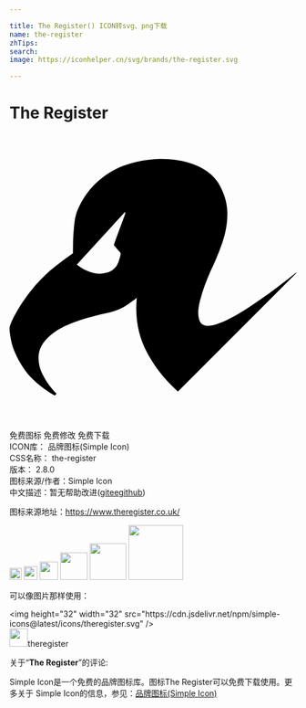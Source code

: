 ```yaml
---

title: The Register() ICON转svg、png下载
name: the-register
zhTips: 
search: 
image: https://iconhelper.cn/svg/brands/the-register.svg

---
```


# The Register  <small style="font-size: 60%;font-weight: 100"></small>

<div id="svg" class="svg-wrap">
<svg role="img" viewBox="0 0 24 24" xmlns="http://www.w3.org/2000/svg"><title>The Register icon</title><path d="M22.368,12.858c-0.846,0.639-1.719,1.243-2.612,1.818c-0.893,0.568-1.683,0.977-2.378,1.219 c-0.695,0.246-1.167,0.199-1.413-0.131c-0.23-0.417-0.242-1.028-0.028-1.826c0.21-0.802,0.508-1.628,0.893-2.485 c0.381-0.782,0.711-1.58,0.989-2.39c0.278-0.81,0.413-1.632,0.401-2.458c-0.012-0.826-0.266-1.648-0.758-2.47 c-0.433-0.671-1.08-1.175-1.941-1.509c-0.862-0.337-1.822-0.504-2.882-0.492c-1.06,0.012-2.112,0.206-3.148,0.58 C8.683,3.02,7.94,3.488,7.261,4.116c-0.675,0.627-1.207,1.409-1.6,2.346c-0.135,0.341-0.222,0.794-0.27,1.346 C5.34,8.356,5.312,8.852,5.308,9.297C5.304,9.742,5.3,9.976,5.304,9.996c-0.433,0.298-0.925,0.663-1.481,1.096 c-0.556,0.429-1.104,0.949-1.64,1.552c-0.564,0.663-1.044,1.326-1.437,1.973c-0.393,0.655-0.635,1.155-0.727,1.505 c-0.048,0.143-0.008,0.532,0.119,1.183c0.127,0.643,0.457,1.386,1.001,2.227s1.417,1.62,2.616,2.331 c0.012,0.012,0.044-0.012,0.091-0.067c0.052-0.052,0.079-0.079,0.083-0.087c-0.02-0.012-0.167-0.171-0.429-0.476 c-0.262-0.302-0.516-0.699-0.758-1.175c-0.246-0.484-0.345-0.993-0.31-1.521c0.048-0.731,0.512-1.398,1.394-2.005 c0.885-0.611,2.394-1.143,4.53-1.592c0.607-0.155,1.132-0.385,1.58-0.707c0.449-0.314,0.687-0.492,0.707-0.532 c-0.167,1.703,0.139,3.26,0.901,4.653c0.651,1.179,1.493,2.239,2.537,3.176l9.906-9.878L24,11.6 C23.528,11.969,22.988,12.39,22.368,12.858L22.368,12.858z M9.437,7.363c-0.155,0.413-0.31,0.826-0.465,1.243 C8.822,9.023,8.738,9.257,8.726,9.313C8.754,9.361,8.853,9.476,9.008,9.65C9.171,9.821,9.262,9.936,9.29,9.992 c0.012,0.099-0.044,0.337-0.171,0.707c-0.123,0.369-0.373,0.647-0.738,0.838c-0.48,0.179-0.929,0.214-1.346,0.103 c-0.417-0.103-0.75-0.242-1.008-0.413c-0.254-0.175-0.389-0.266-0.397-0.286L9.663,6.55l0.016,0.143 C9.671,6.728,9.592,6.951,9.437,7.363z"/></svg>
</div>
<detail full-name='the-register'></detail>

<div class="detail-page">
<p>
<span><span class="badge-success badge">免费图标</span> <span class="badge-success badge">免费修改</span>  <span class="badge-success badge">免费下载</span> </span>
<br/>
<span>
ICON库：
<span class="badge-secondary badge">品牌图标(Simple Icon)</span> 
</span>
<br/>
<span>
CSS名称：
<span class="badge-secondary badge">the-register</span> 
</span>

<br/>
<span>
版本：
<span class="badge-secondary badge">2.8.0</span> 
</span>
<br/>
<span>图标来源/作者：<span class="badge-light badge">Simple Icon</span></span> 
<br/>
<span class="zh-detail">中文描述：暂无<span class="help-link"><span>帮助改进</span>(<a href="https://gitee.com/liuwave/icon-helper/edit/master/json/brands/the-register.json" target="_blank" rel="noopener noreferrer">gitee</a><a href="https://github.com/liuwave/icon-helper/edit/master/json/brands/the-register.json" target="_blank" rel="noopener noreferrer">github</a></span>)</span><br/>
</p>
</div><div class="description description alert alert-light"><p>图标来源地址：<a href="https://www.theregister.co.uk/" target="_blank" rel="noopener noreferrer">https://www.theregister.co.uk/</a></p></div>
<div class="alert alert-dark">
<img height="21" width="21" src="https://cdn.jsdelivr.net/npm/simple-icons@latest/icons/theregister.svg" />
<img height="24" width="24" src="https://cdn.jsdelivr.net/npm/simple-icons@latest/icons/theregister.svg" />
<img height="32" width="32" src="https://cdn.jsdelivr.net/npm/simple-icons@latest/icons/theregister.svg" />
<img height="48" width="48" src="https://cdn.jsdelivr.net/npm/simple-icons@latest/icons/theregister.svg" />
<img height="64" width="64" src="https://cdn.jsdelivr.net/npm/simple-icons@latest/icons/theregister.svg" />
<img height="96" width="96" src="https://cdn.jsdelivr.net/npm/simple-icons@latest/icons/theregister.svg" />

</div>
<div>
  <p>可以像图片那样使用：    
  </p>
  <div class="alert alert-primary" style="font-size: 14px">
    &lt;img height="32" width="32" src="https://cdn.jsdelivr.net/npm/simple-icons@latest/icons/theregister.svg" /&gt;
    <copy-btn content='<img height="32" width="32" src="https://cdn.jsdelivr.net/npm/simple-icons@latest/icons/theregister.svg" />'></copy-btn>
  </div>
  <div class="alert alert-secondary">
    <img height="32" width="32" src="https://cdn.jsdelivr.net/npm/simple-icons@latest/icons/theregister.svg" />theregister
    <copy-btn content="theregister" btn-title="复制图标名称"></copy-btn>
  </div>
</div>
<div class="icon-detail__container">
<p>关于“<b>The Register</b>”的评论:</p>
</div>
<Vssue title="关于“The Register”的评论" />
<div><p>Simple Icon是一个免费的品牌图标库。图标The Register可以免费下载使用。更多关于  Simple Icon的信息，参见：<a target="_blank" href="https://iconhelper.cn/brands.html">品牌图标(Simple Icon)</a>
</p></div>

